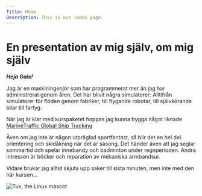 ```yaml
---
Title: Home
Description: This is our index page.
---
```


# En presentation av mig själv, om mig själv

***Heja Gais!***

Jag är en maskiningenjör som har programmerat mer än jag har administrerat genom åren. Det har blivit några simulatorer: Alltifrån simulatorer för flöden genom fabriker, till flygande robotar, till självkörande bilar till fartyg.

När jag är klar med kurspaketet hoppas jag kunna bygga något liknade [MarineTraffic Global Ship Tracking](https://www.marinetraffic.com/)

Även om jag inte är någon utpräglad sportfantast, så blir det en hel del orientering och skidåkning när det är säsong. Det händer även att jag seglar sommartid och spelar innebandy och badminton under regnperioden. Andra intressen är böcker och reparation av mekaniska armbandsur.

Vidare brukar jag alltid skjuta upp saker till sista minuten, men inte med den här kursen...

![Tux, the Linux mascot](image/me.jpg)
